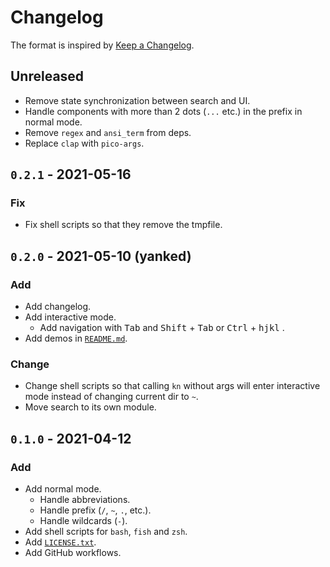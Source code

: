 # Changelog

The format is inspired by [Keep a Changelog](https://keepachangelog.com/en/1.0.0/).

## Unreleased
- Remove state synchronization between search and UI.
- Handle components with more than 2 dots (`...` etc.) in the prefix in normal mode.
- Remove `regex` and `ansi_term` from deps.
- Replace `clap` with `pico-args`.

## `0.2.1` - 2021-05-16

### Fix
- Fix shell scripts so that they remove the tmpfile.


## `0.2.0` - 2021-05-10 (yanked)

### Add
- Add changelog.
- Add interactive mode.
  - Add navigation with <kbd>Tab</kbd> and <kbd>Shift</kbd> + <kbd>Tab</kbd> or <kbd>Ctrl</kbd> + <kbd>hjkl</kbd> .
- Add demos in [`README.md`](README.md).


### Change
- Change shell scripts so that calling `kn` without args will enter interactive mode instead of changing current dir to `~`.
- Move search to its own module.


## `0.1.0` - 2021-04-12

### Add
- Add normal mode.
  - Handle abbreviations.
  - Handle prefix (`/`, `~`, `.`, etc.).
  - Handle wildcards (`-`).
- Add shell scripts for `bash`, `fish` and `zsh`.
- Add [`LICENSE.txt`](LICENSE.txt).
- Add GitHub workflows.

